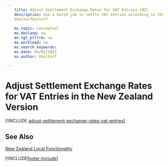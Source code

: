 ```yaml
---
    title: Adjust Settlement Exchange Rates for VAT Entries (NZ)
    description: Use a batch job to settle VAT entries according to the government exchange rates in the New Zealand version.
    bholtorfholtorf
    
    ms.topic: conceptual
    ms.devlang: na
    ms.tgt_pltfrm: na
    ms.workload: na
    ms.search.keywords:
    ms.date: 04/01/2021
    ms.author: bholtorf

---
```

# Adjust Settlement Exchange Rates for VAT Entries in the New Zealand Version

[!INCLUDE [adjust-settlement-exchange-rates-vat-entries](../includes/AUNZ/adjust-settlement-exchange-rates-vat-entries.md)]

## See Also

[New Zealand Local Functionality](new-zealand-local-functionality.md)  


[!INCLUDE[footer-include](../../includes/footer-banner.md)]